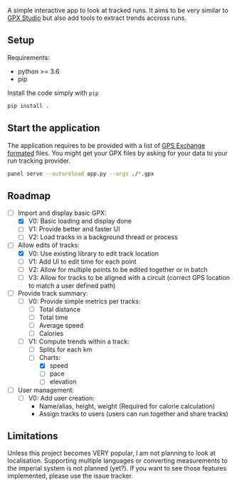 A simple interactive app to look at tracked runs. It aims to be very similar to [GPX Studio](https://gpx.studio/) but also add tools to extract trends accross runs.

Setup
-----

Requirements:
- python >= 3.6
- pip

Install the code simply with `pip`

```bash
pip install .
```

Start the application
---------------------

The application requires to be provided with a list of [GPS Exchange formated](https://en.wikipedia.org/wiki/GPS_Exchange_Format) files. You might get your GPX files by asking for your data to your run tracking provider.

```bash
panel serve --autoreload app.py --args ./*.gpx
```

Roadmap
-------

- [ ] Import and display basic GPX:
    - [x] V0: Basic loading and display done
    - [ ] V1: Provide better and faster UI
    - [ ] V2: Load tracks in a background thread or process
- [ ] Allow edits of tracks:
    - [x] V0: Use existing library to edit track location
    - [ ] V1: Add UI to edit time for each point
    - [ ] V2: Allow for multiple points to be edited together or in batch
    - [ ] V3: Allow for tracks to be aligned with a circuit (correct GPS location to match a user defined path)
- [ ] Provide track summary:
    - [ ] V0: Provide simple metrics per tracks:
        - [ ] Total distance
        - [ ] Total time
        - [ ] Average speed
        - [ ] Calories
    - [ ] V1: Compute trends within a track:
        - [ ] Splits for each km
        - [ ] Charts:
            - [x] speed
            - [ ] pace
            - [ ] elevation
- [ ] User management:
    - [ ] V0: Add user creation:
        - Name/alias, height, weight (Required for calorie calculation)
        - Assign tracks to users (users can run together and share tracks)


Limitations
-----------

Unless this project becomes VERY popular, I am not planning to look at localisation. Supporting multiple languages or converting measurements to the imperial system is not planned (yet?). If you want to see those features implemented, please use the issue tracker.

